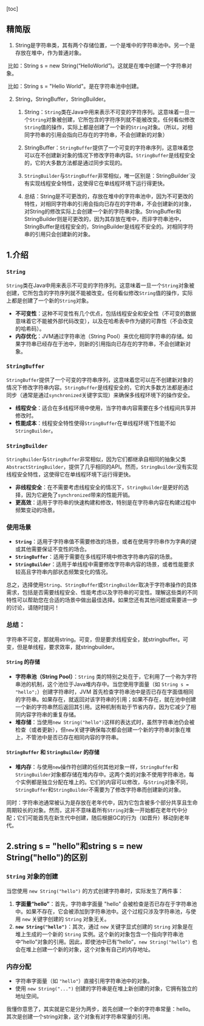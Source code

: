 [toc]

## 精简版

1. String是字符串类，其有两个存储位置，一个是堆中的字符串池中。另一个是存放在堆中，作为普通对象。

​	比如：String s = new String(“HelloWorld”)。这就是在堆中创建一个字符串对象。

​	比如：String s = "Hello World"。是在字符串池中创建。

2. String，StringBuffer，StringBuilder。

   1. String：`String`类在Java中用来表示不可变的字符序列。这意味着一旦一个`String`对象被创建，它所包含的字符序列就不能被改变。任何看似修改`String`值的操作，实际上都是创建了一个新的`String`对象。（所以，对相同字符串的引用会指向已存在的字符串，不会创建新的对象）

   2. StringBuffer：`StringBuffer`提供了一个可变的字符串序列，这意味着您可以在不创建新对象的情况下修改字符串内容。`StringBuffer`是线程安全的，它的大多数方法都是通过同步实现的。

   3. `StringBuilder`与`StringBuffer`非常相似，唯一区别是：StringBuilder`没有实现线程安全特性，这使得它在单线程环境下运行得更快。

   4. 总结：String是不可更改的，存放在堆中的字符串池中，因为不可更改的特性，对相同字符串的引用会指向已存在的字符串，不会创建新的对象，对String的修改实际上会创建一个新的字符串对象。StringBuffer和StringBuilder则是可更改的，因为其存放在堆中，而非字符串池中，StringBuffer是线程安全的，StringBuilder是线程不安全的。对相同字符串的引用只会创建新的对象。



## 1.介绍

### `String`

`String`类在Java中用来表示不可变的字符序列。这意味着一旦一个`String`对象被创建，它所包含的字符序列就不能被改变。任何看似修改`String`值的操作，实际上都是创建了一个新的`String`对象。

- **不可变性**：这种不可变性有几个优点，包括线程安全和安全性（不可变的数据意味着它不能被外部代码改变），以及在哈希表中作为键的可靠性（不会改变的哈希码）。
- **内存优化**：JVM通过字符串池（String Pool）来优化相同字符串的存储。如果字符串已经存在于池中，则新的引用指向已存在的字符串，不会创建新对象。

### `StringBuffer`

`StringBuffer`提供了一个可变的字符串序列，这意味着您可以在不创建新对象的情况下修改字符串内容。`StringBuffer`是线程安全的，它的大多数方法都是通过同步（通常是通过`synchronized`关键字实现）来确保多线程环境下的操作安全。

- **线程安全**：适合在多线程环境中使用，当字符串内容需要在多个线程间共享并修改时。
- **性能成本**：线程安全特性使得`StringBuffer`在单线程环境下性能不如`StringBuilder`。

### `StringBuilder`

`StringBuilder`与`StringBuffer`非常相似，因为它们都继承自相同的抽象父类`AbstractStringBuilder`，提供了几乎相同的API。然而，`StringBuilder`没有实现线程安全特性，这使得它在单线程环境下运行得更快。

- **非线程安全**：在不需要考虑线程安全的情况下，`StringBuilder`是更好的选择，因为它避免了`synchronized`带来的性能开销。
- **更高效**：适用于字符串的快速构建和修改，特别是在字符串内容在构建过程中频繁变动的场景。

### 使用场景

- **`String`**：适用于字符串值不需要修改的场景，或者在使用字符串作为字典的键或其他需要保证不变性的场合。
- **`StringBuffer`**：适用于需要在多线程环境中修改字符串内容的场景。
- **`StringBuilder`**：适用于单线程中需要修改字符串内容的场景，或者性能要求较高且字符串内部状态频繁变化的情况。

总之，选择使用`String`、`StringBuffer`或`StringBuilder`取决于字符串操作的具体需求，包括是否需要线程安全、性能考虑以及字符串的可变性。理解这些类的不同特性可以帮助您在合适的场景中做出最佳选择。如果您还有其他问题或需要进一步的讨论，请随时提问！



### 总结：

字符串不可变，那就用string。可变，但是要求线程安全，就stringbuffer。可变，但是单线程，要求效率，就stringbuilder。 



#### `String` 的存储

- **字符串池（String Pool）**：`String` 类的特别之处在于，它利用了一个称为字符串池的机制，这个池位于Java堆内存中。当您使用字面量（如 `String s = "hello";`）创建字符串时，JVM 首先检查字符串池中是否已存在字面值相同的字符串。如果存在，就返回对该字符串的引用；如果不存在，就在池中创建一个新的字符串然后返回其引用。这种机制有助于节省内存，因为它减少了相同内容字符串的重复存储。
- **堆存储**：当使用`new String("hello")`这样的表达式时，虽然字符串池仍会被检查（或者更新），但`new`关键字确保每次都会创建一个新的字符串对象在堆上，不管池中是否已存在相同内容的字符串。

#### `StringBuffer` 和 `StringBuilder` 的存储

- **堆内存**：与使用`new`操作符创建的任何其他对象一样，`StringBuffer`和`StringBuilder`对象都存储在堆内存中。这两个类的对象不使用字符串池，每个实例都是独立分配在堆上的。它们的内容可以修改，与`String`对象不同，`StringBuffer`和`StringBuilder`不需要为了修改字符串而创建新的对象。



同时：字符串池通常被认为是存放在老年代中，因为它包含被多个部分共享且生命周期较长的对象。然而，这并不意味着所有`String`对象一开始都在老年代中分配；它们可能首先在新生代中创建，随后根据GC的行为（如晋升）移动到老年代。





## 2.string s = "hello"和string s = new String("hello")的区别

### `String` 对象的创建

当您使用 `new String("hello")` 的方式创建字符串时，实际发生了两件事：

1. **字面量“hello”**：首先，字符串字面量 "hello" 会被检查是否已存在于字符串池中。如果不存在，它会被添加到字符串池中。这个过程只涉及字符串池，与使用 `new` 关键字创建的 `String` 对象无关。
2. **`new String("hello")`**：其次，通过 `new` 关键字显式创建的 `String` 对象是在堆上生成的一个新的 `String` 实例。这个新的对象包含一个指向字符串池中“hello”对象的引用。因此，即使池中已有“hello”，`new String("hello")` 也会在堆上创建一个新的对象，这个对象有自己的内存地址。

### 内存分配

- 字符串字面量（如 `"hello"`）直接引用字符串池中的对象。
- 使用 `new String("...")` 创建的字符串是在堆上新创建的对象，它拥有独立的地址空间。



我懂你意思了，其实就是它是分为两步，首先创建一个新的字符串常量：hello。其次是创建一个string对象，这个对象有对字符串常量的引用。